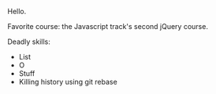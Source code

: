 Hello.

Favorite course: the Javascript track's second jQuery course.

Deadly skills:

* List
* O
* Stuff
* Killing history using git rebase

